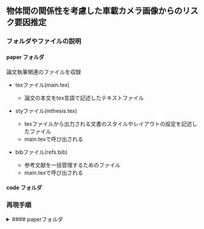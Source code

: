 ## 物体間の関係性を考慮した車載カメラ画像からのリスク要因推定

### フォルダやファイルの説明

#### paper フォルダ

論文執筆関連のファイルを収録

- texファイル(main.tex)
  - 論文の本文をtex言語で記述したテキストファイル
    
- styファイル(mthesis.tex)
  - texファイルから出力される文書のスタイルやレイアウトの設定を記述したファイル
  - main.texで呼び出される
    
- bibファイル(refs.bib)
  - 参考文献を一括管理するためのファイル
  - main.texで呼び出される

#### code フォルダ


### 再現手順

<details>
<summary> #### paperフォルダ</summary>
<div>

</div>
</details>
